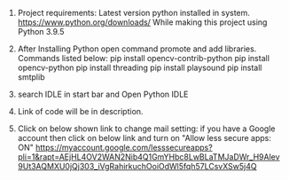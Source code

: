 1. Project requirements:
	Latest version python installed in system.
	https://www.python.org/downloads/
	While making this project using Python 3.9.5

2. After Installing Python open command promote and add libraries.
	Commands listed below:
		pip install opencv-contrib-python
		pip install opencv-python
		pip install threading
		pip install playsound
		pip install smtplib

3. search IDLE in start bar and Open Python IDLE

4. Link of code will be in description.

5. Click on below shown link to change mail setting:
	if you have a Google account then click on below link and turn on "Allow less secure apps: ON"
	https://myaccount.google.com/lesssecureapps?pli=1&rapt=AEjHL4OV2WAN2Nib4Q1GmYHbc8LwBLaTMJaDWr_H9Alev9Ut3AQMXU0jQj303_iVgRahirkuchOoiOdWl5fqh57LCsvXSw5j4Q

